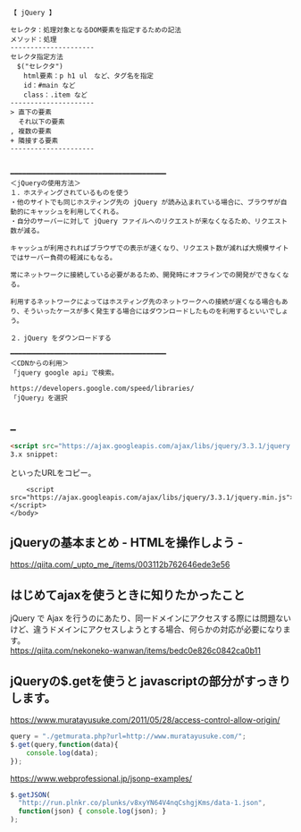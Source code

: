 ```
【 jQuery 】

セレクタ：処理対象となるDOM要素を指定するための記法
メソッド：処理
---------------------
セレクタ指定方法
　$("セレクタ")　
　　html要素：p h1 ul　など、タグ名を指定
　　id：#main など
　　class：.item など
---------------------
> 直下の要素
  それ以下の要素
, 複数の要素
+ 隣接する要素
---------------------
　

━━━━━━━━━━━━━━━━━━━━━━━━━━━━━━━━━━━━━━━
＜jQueryの使用方法＞
１．ホスティングされているものを使う
・他のサイトでも同じホスティング先の jQuery が読み込まれている場合に、ブラウザが自動的にキャッシュを利用してくれる。
・自分のサーバーに対して jQuery ファイルへのリクエストが来なくなるため、リクエスト数が減る。

キャッシュが利用されればブラウザでの表示が速くなり、リクエスト数が減れば大規模サイトではサーバー負荷の軽減にもなる。

常にネットワークに接続している必要があるため、開発時にオフラインでの開発ができなくなる。

利用するネットワークによってはホスティング先のネットワークへの接続が遅くなる場合もあり、そういったケースが多く発生する場合にはダウンロードしたものを利用するといいでしょう。

２．jQuery をダウンロードする

━━━━━━━━━━━━━━━━━━━━━━━━━━━━━━━━━━━━━━━
＜CDNからの利用＞
「jquery google api」で検索。

https://developers.google.com/speed/libraries/
「jQuery」を選択
```

## _
```html
<script src="https://ajax.googleapis.com/ajax/libs/jquery/3.3.1/jquery.min.js"></script>
3.x snippet:
```
といったURLをコピー。
```
    <script src="https://ajax.googleapis.com/ajax/libs/jquery/3.3.1/jquery.min.js"></script>
</body>
```

## jQueryの基本まとめ - HTMLを操作しよう -
https://qiita.com/_upto_me_/items/003112b762646ede3e56


## はじめてajaxを使うときに知りたかったこと
jQuery で Ajax を行うのにあたり、同一ドメインにアクセスする際には問題ないけど、違うドメインにアクセスしようとする場合、何らかの対応が必要になります。  
https://qiita.com/nekoneko-wanwan/items/bedc0e826c0842ca0b11


## jQueryの$.getを使うと javascriptの部分がすっきりします。
https://www.muratayusuke.com/2011/05/28/access-control-allow-origin/
```js
query = "./getmurata.php?url=http://www.muratayusuke.com/";
$.get(query,function(data){
	console.log(data);
});
```
https://www.webprofessional.jp/jsonp-examples/
```js
$.getJSON(
  "http://run.plnkr.co/plunks/v8xyYN64V4nqCshgjKms/data-1.json",
  function(json) { console.log(json); }
);
```